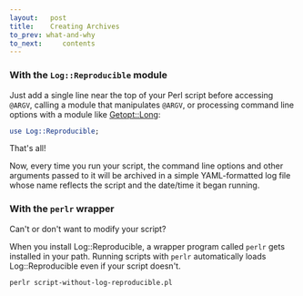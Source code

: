 ```yaml
---
layout:   post
title:    Creating Archives
to_prev: what-and-why
to_next:     contents
---
```

### With the `Log::Reproducible` module

Just add a single line near the top of your Perl script before accessing `@ARGV`, calling a module that manipulates `@ARGV`, or processing command line options with a module like [Getopt::Long](http://perldoc.perl.org/Getopt/Long.html):

```perl
use Log::Reproducible;
```

That's all!

Now, every time you run your script, the command line options and other arguments passed to it will be archived in a simple YAML-formatted log file whose name reflects the script and the date/time it began running.

### With the `perlr` wrapper

Can't or don't want to modify your script?

When you install Log::Reproducible, a wrapper program called `perlr` gets installed in your path. Running scripts with `perlr` automatically loads Log::Reproducible even if your script doesn't.

```sh
perlr script-without-log-reproducible.pl
```
